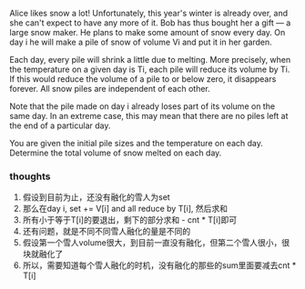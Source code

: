 Alice likes snow a lot! Unfortunately, this year's winter is already over, and she can't expect to have any more of it.
Bob has thus bought her a gift — a large snow maker. He plans to make some amount of snow every day. On day i he will
make a pile of snow of volume Vi and put it in her garden.

Each day, every pile will shrink a little due to melting. More precisely, when the temperature on a given day is Ti,
each pile will reduce its volume by Ti. If this would reduce the volume of a pile to or below zero, it disappears
forever. All snow piles are independent of each other.

Note that the pile made on day i already loses part of its volume on the same day. In an extreme case, this may mean
that there are no piles left at the end of a particular day.

You are given the initial pile sizes and the temperature on each day. Determine the total volume of snow melted on each
day.

### thoughts

1. 假设到目前为止，还没有融化的雪人为set
2. 那么在day i, set += V[i] and all reduce by T[i], 然后求和
3. 所有小于等于T[i]的要退出，剩下的部分求和 - cnt * T[i]即可
4. 还有问题，就是不同不同雪人融化的量是不同的
5. 假设第一个雪人volume很大，到目前一直没有融化，但第二个雪人很小，很块就融化了
6. 所以，需要知道每个雪人融化的时机，没有融化的那些的sum里面要减去cnt * T[i]